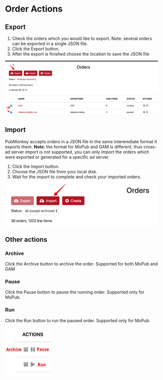 # Order Actions

## Export

1. Check the orders which you would like to export. Note: several orders can be exported in a single JSON file. 
2. Click the Export button.
3. After the export is finished choose the location to save the JSON file 

![order export](img/order-export.png)

## Import

PubMonkey accepts orders in a JSON file in the same interemdiate format it exports them.
**Note**: the format for MoPub and GAM is different, thus cross-ad server import is not supported, you can only import the orders which were exported or generated for a specific ad server. 

1. Click the Import button.
2. Choose the JSON file from your local disk.
3. Wait for the import to complete and check your imported orders.

![order import](img/order-import.png)

## Other actions

### Archive

Click the Archive button to archive the order.  Supported for both MoPub and GAM

### Pause

Click the Pause button to pause the running order.  Supported only for MoPub.

### Run

Click the Run button to run the paused order.  Supported only for MoPub.

![other actions](img/order-actions.png)